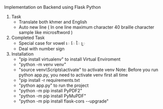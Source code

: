 Implementation on Backend
using Flask Python

1. Task
   - Translate both khmer and English
   - Auto new line ( In one line maximum character 40 braille character sample like microsftword )
2. Completed Task
   - Special case for vowel េ ែ ៃ ្រ
   - Deal with number sign
3. Installation
   - "pip install virtualenv" to install Virtual Enviroment
   - "python -m venv venv"
   - "source venv\Scripts\activate" to activate venv
   Note: Before you run python app.py, you need to activate venv first all time
   - "pip install -r requirements.txt
   - "python app.py" to run the project
   - "python -m pip install PyPDF2"
   - "python -m pip install PyMuPDF"
   - "python -m pip install flask-cors --upgrade"

   

